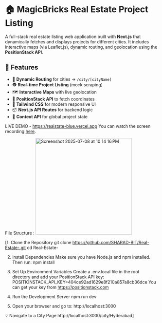 # 🏠 MagicBricks Real Estate Project Listing

A full-stack real estate listing web application built with **Next.js** that dynamically fetches and displays projects for different cities. It includes interactive maps (via Leaflet.js), dynamic routing, and geolocation using the **PositionStack API**.

## 🚀 Features

- 🔁 **Dynamic Routing** for cities → `/city/[cityName]`
- 🕵️ **Real-time Project Listing** (mock scraping)
- 🗺️ **Interactive Maps** with live geolocation
- 📍 **PositionStack API** to fetch coordinates
- 💅 **Tailwind CSS** for modern responsive UI
- 📦 **Next.js API Routes** for backend logic
- 🧠 **Context API** for global project state

LIVE DEMO - https://realstate-blue.vercel.app
You can watch the screen recording [here](https://drive.google.com/file/d/19R-6QBgGRk8MfdrfiWk9N96nTIGIfac7/view?usp=sharing).

File Structure :
<img width="317" alt="Screenshot 2025-07-08 at 10 14 16 PM" src="https://github.com/user-attachments/assets/8c54965b-1822-4a91-b3bd-9624971267f6" />



[1. Clone the Repository
git clone https://github.com/SHARAD-BIT/Real-Estate-.git
cd Real-Estate-

2. Install Dependencies
Make sure you have Node.js and npm installed. Then run:
npm install

3. Set Up Environment Variables
 Create a .env.local file in the root directory and add your PositionStack API key:
POSITIONSTACK_API_KEY=404ce92ad1629e8f210a857a8cb36dce
You can get your key from https://positionstack.com

4. Run the Development Server
   npm run dev

5. Open your browser and go to:
http://localhost:3000

💡 Navigate to a City Page
http://localhost:3000/city/Hyderabad]
